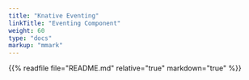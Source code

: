```yaml
---
title: "Knative Eventing"
linkTitle: "Eventing Component"
weight: 60
type: "docs"
markup: "mmark"
---
```


{{% readfile file="README.md" relative="true" markdown="true" %}}
